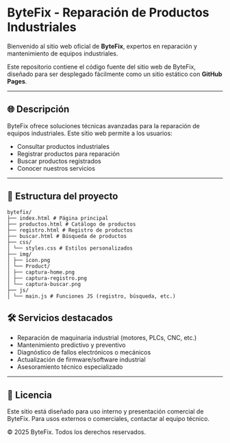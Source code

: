 # ByteFix - Reparación de Productos Industriales

Bienvenido al sitio web oficial de **ByteFix**, expertos en reparación y mantenimiento de equipos industriales.

Este repositorio contiene el código fuente del sitio web de ByteFix, diseñado para ser desplegado fácilmente como un sitio estático con **GitHub Pages**.

---

## 🌐 Descripción

ByteFix ofrece soluciones técnicas avanzadas para la reparación de equipos industriales. Este sitio web permite a los usuarios:

- Consultar productos industriales
- Registrar productos para reparación
- Buscar productos registrados
- Conocer nuestros servicios

---

## 📁 Estructura del proyecto

```
bytefix/
├── index.html # Página principal
├── productos.html # Catálogo de productos
├── registro.html # Registro de productos
├── buscar.html # Búsqueda de productos
├── css/
│ └── styles.css # Estilos personalizados
├── img/
│ ├── icon.png
│ └── Product/
│ ├── captura-home.png
│ ├── captura-registro.png
│ └── captura-buscar.png
├── js/
│ └── main.js # Funciones JS (registro, búsqueda, etc.)
```



## 🛠️ Servicios destacados

- Reparación de maquinaria industrial (motores, PLCs, CNC, etc.)
- Mantenimiento predictivo y preventivo
- Diagnóstico de fallos electrónicos o mecánicos
- Actualización de firmware/software industrial
- Asesoramiento técnico especializado

---

## 📄 Licencia

Este sitio está diseñado para uso interno y presentación comercial de ByteFix. Para usos externos o comerciales, contactar al equipo técnico.

© 2025 ByteFix. Todos los derechos reservados.
